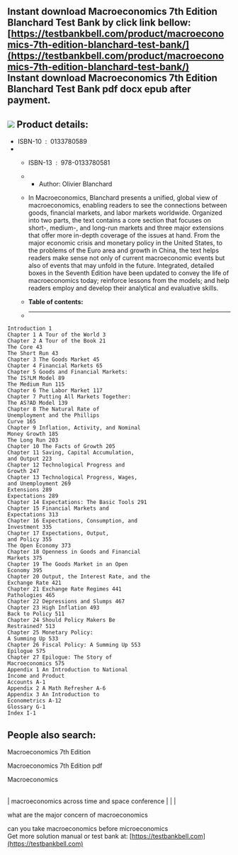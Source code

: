 Instant download **Macroeconomics 7th Edition Blanchard Test Bank** by click link bellow:  
[https://testbankbell.com/product/macroeconomics-7th-edition-blanchard-test-bank/](https://testbankbell.com/product/macroeconomics-7th-edition-blanchard-test-bank/)  
**Instant download Macroeconomics 7th Edition Blanchard Test Bank pdf docx epub after payment.**
------------------------------------------------------------------------------------------------


![](https://testbankbell.com/wp-content/uploads/2023/05/macroeconomics-7th-edition-blanchard-test-bank.jpg)
**Product details:**
--------------------


* ISBN-10 ‏ : ‎ 0133780589
* * ISBN-13 ‏ : ‎ 978-0133780581
  * * Author: Olivier Blanchard
   
  * In Macroeconomics, Blanchard presents a unified, global view of macroeconomics, enabling readers to see the connections between goods, financial markets, and labor markets worldwide. Organized into two parts, the text contains a core section that focuses on short-, medium-, and long-run markets and three major extensions that offer more in-depth coverage of the issues at hand. From the major economic crisis and monetary policy in the United States, to the problems of the Euro area and growth in China, the text helps readers make sense not only of current macroeconomic events but also of events that may unfold in the future. Integrated, detailed boxes in the Seventh Edition have been updated to convey the life of macroeconomics today; reinforce lessons from the models; and help readers employ and develop their analytical and evaluative skills.
  * **Table of contents:**
  * ----------------------
 
```
Introduction 1
Chapter 1 A Tour of the World 3
Chapter 2 A Tour of the Book 21
The Core 43
The Short Run 43
Chapter 3 The Goods Market 45
Chapter 4 Financial Markets 65
Chapter 5 Goods and Financial Markets:
The IS?LM Model 89
The Medium Run 115
Chapter 6 The Labor Market 117
Chapter 7 Putting All Markets Together:
The AS?AD Model 139
Chapter 8 The Natural Rate of
Unemployment and the Phillips
Curve 165
Chapter 9 Inflation, Activity, and Nominal
Money Growth 185
The Long Run 203
Chapter 10 The Facts of Growth 205
Chapter 11 Saving, Capital Accumulation,
and Output 223
Chapter 12 Technological Progress and
Growth 247
Chapter 13 Technological Progress, Wages,
and Unemployment 269
Extensions 289
Expectations 289
Chapter 14 Expectations: The Basic Tools 291
Chapter 15 Financial Markets and
Expectations 313
Chapter 16 Expectations, Consumption, and
Investment 335
Chapter 17 Expectations, Output,
and Policy 355
The Open Economy 373
Chapter 18 Openness in Goods and Financial
Markets 375
Chapter 19 The Goods Market in an Open
Economy 395
Chapter 20 Output, the Interest Rate, and the
Exchange Rate 421
Chapter 21 Exchange Rate Regimes 441
Pathologies 465
Chapter 22 Depressions and Slumps 467
Chapter 23 High Inflation 493
Back to Policy 511
Chapter 24 Should Policy Makers Be
Restrained? 513
Chapter 25 Monetary Policy:
A Summing Up 533
Chapter 26 Fiscal Policy: A Summing Up 553
Epilogue 575
Chapter 27 Epilogue: The Story of
Macroeconomics 575
Appendix 1 An Introduction to National
Income and Product
Accounts A-1
Appendix 2 A Math Refresher A-6
Appendix 3 An Introduction to
Econometrics A-12
Glossary G-1
Index I-1
```

**People also search:**
-----------------------


Macroeconomics 7th Edition

Macroeconomics 7th Edition pdf

Macroeconomics


|  |  |  |
| --- | --- | --- |
| 
macroeconomics across time and space conference
 |  |  |


 what are the major concern of macroeconomics

 can you take macroeconomics before microeconomics  
  Get more solution manual or test bank at: [https://testbankbell.com](https://testbankbell.com)
